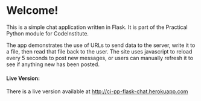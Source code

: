 # Welcome!

This is a simple chat application written in Flask. It is part of the Practical Python module for CodeInstitute.

The app demonstrates the use of URLs to send data to the server, write it to a file, then read that file back to the user. The site uses javascript to reload every 5 seconds to post new messages, or users can manually refresh it to see if anything new has been posted.

#### Live Version: 

There is a live version available at http://ci-pp-flask-chat.herokuapp.com